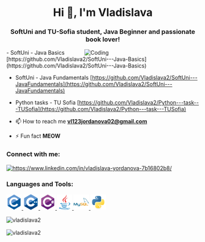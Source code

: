 <h1 align="center">Hi 👋, I'm Vladislava</h1>
<h3 align="center">SoftUni and TU-Sofia student, Java Beginner and passionate book lover!</h3>
<img align="right" alt="Coding" width="300" src=<img align="center" src="https://media.tenor.com/y2JXkY1pXkwAAAAM/cat-computer.gif">
- SoftUni - Java Basics [https://github.com/Vladislava2/SoftUni---Java-Basics](https://github.com/Vladislava2/SoftUni---Java-Basics)

- SoftUni - Java Fundamentals [https://github.com/Vladislava2/SoftUni---JavaFundamentals](https://github.com/Vladislava2/SoftUni---JavaFundamentals)

- Python tasks - TU Sofia [https://github.com/Vladislava2/Python---task---TUSofia](https://github.com/Vladislava2/Python---task---TUSofia)

- 📫 How to reach me **vl123jordanova02@gmail.com**

- ⚡ Fun fact **MEOW**

<h3 align="left">Connect with me:</h3>
<p align="left">
<a href="https://linkedin.com/in/https://www.linkedin.com/in/vladislava-yordanova-7b16802b8/" target="blank"><img align="center" src="https://raw.githubusercontent.com/rahuldkjain/github-profile-readme-generator/master/src/images/icons/Social/linked-in-alt.svg" alt="https://www.linkedin.com/in/vladislava-yordanova-7b16802b8/" height="30" width="40" /></a>
</p>

<h3 align="left">Languages and Tools:</h3>
<p align="left"> <a href="https://www.cprogramming.com/" target="_blank" rel="noreferrer"> <img src="https://raw.githubusercontent.com/devicons/devicon/master/icons/c/c-original.svg" alt="c" width="40" height="40"/> </a> <a href="https://www.w3schools.com/cpp/" target="_blank" rel="noreferrer"> <img src="https://raw.githubusercontent.com/devicons/devicon/master/icons/cplusplus/cplusplus-original.svg" alt="cplusplus" width="40" height="40"/> </a> <a href="https://www.w3schools.com/cs/" target="_blank" rel="noreferrer"> <img src="https://raw.githubusercontent.com/devicons/devicon/master/icons/csharp/csharp-original.svg" alt="csharp" width="40" height="40"/> </a> <a href="https://www.java.com" target="_blank" rel="noreferrer"> <img src="https://raw.githubusercontent.com/devicons/devicon/master/icons/java/java-original.svg" alt="java" width="40" height="40"/> </a> <a href="https://www.mysql.com/" target="_blank" rel="noreferrer"> <img src="https://raw.githubusercontent.com/devicons/devicon/master/icons/mysql/mysql-original-wordmark.svg" alt="mysql" width="40" height="40"/> </a> <a href="https://www.python.org" target="_blank" rel="noreferrer"> <img src="https://raw.githubusercontent.com/devicons/devicon/master/icons/python/python-original.svg" alt="python" width="40" height="40"/> </a> </p>

<p><img align="center" src="https://github-readme-stats.vercel.app/api/top-langs?username=vladislava2&show_icons=true&locale=en&layout=compact" alt="vladislava2" /></p>

<p><img align="center" src="https://github-readme-streak-stats.herokuapp.com/?user=vladislava2&" alt="vladislava2" /></p>
